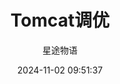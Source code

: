 ---
title: Tomcat调优
date: 2024-11-02 09:51:37
permalink: /pages/tomcat3/
categories:
  - 运维
  - Tomcat
tags:
  - Tomcat
author: 星途物语
---